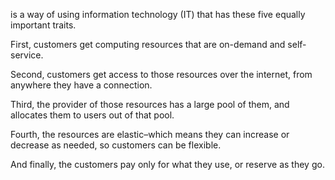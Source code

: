 is a way of using information technology (IT) that has these five equally important traits.



First, customers get computing resources that are on-demand and self-service.

Second, customers get access to those resources over the internet, from anywhere they have a connection.

Third, the provider of those resources has a large pool of them, and allocates them to users out of that pool.

Fourth, the resources are elastic–which means they can increase or decrease as needed, so customers can be flexible.

And finally, the customers pay only for what they use, or reserve as they go.